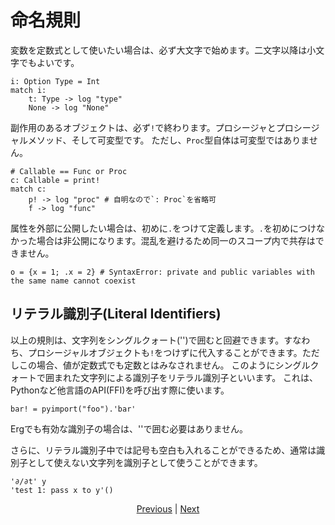 # 命名規則

変数を定数式として使いたい場合は、必ず大文字で始めます。二文字以降は小文字でもよいです。

```erg
i: Option Type = Int
match i:
    t: Type -> log "type"
    None -> log "None"
```

副作用のあるオブジェクトは、必ず`!`で終わります。プロシージャとプロシージャルメソッド、そして可変型です。
ただし、`Proc`型自体は可変型ではありません。

```erg
# Callable == Func or Proc
c: Callable = print!
match c:
    p! -> log "proc" # 自明なので`: Proc`を省略可
    f -> log "func"
```

属性を外部に公開したい場合は、初めに`.`をつけて定義します。`.`を初めにつけなかった場合は非公開になります。混乱を避けるため同一のスコープ内で共存はできません。

```erg
o = {x = 1; .x = 2} # SyntaxError: private and public variables with the same name cannot coexist
```

## リテラル識別子(Literal Identifiers)

以上の規則は、文字列をシングルクォート('')で囲むと回避できます。すなわち、プロシージャルオブジェクトも`!`をつけずに代入することができます。ただしこの場合、値が定数式でも定数とはみなされません。
このようにシングルクォートで囲まれた文字列による識別子をリテラル識別子といいます。
これは、Pythonなど他言語のAPI(FFI)を呼び出す際に使います。

```erg
bar! = pyimport("foo").'bar'
```

Ergでも有効な識別子の場合は、''で囲む必要はありません。

さらに、リテラル識別子中では記号も空白も入れることができるため、通常は識別子として使えない文字列を識別子として使うことができます。

```erg
'∂/∂t' y
'test 1: pass x to y'()
```

<p align='center'>
    <a href='./19_visibility.md'>Previous</a> | <a href='./21_lambda.md'>Next</a>
</p>
